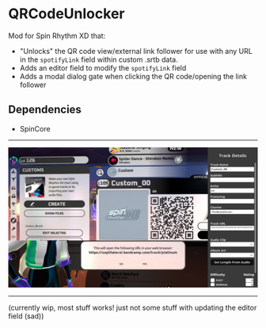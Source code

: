 # QRCodeUnlocker
Mod for Spin Rhythm XD that:
- "Unlocks" the QR code view/external link follower for use with any URL in the `spotifyLink` field within custom .srtb data.
- Adds an editor field to modify the `spotifyLink` field
- Adds a modal dialog gate when clicking the QR code/opening the link follower

## Dependencies
- SpinCore

---

![Screenshot of what QRCodeUnlocker adds/changes to the game](Assets/screenshot.png)

---

(currently wip, most stuff works! just not some stuff with updating the editor field (sad))